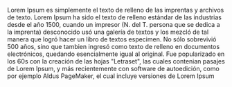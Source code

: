 Lorem Ipsum es simplemente el texto de relleno de las imprentas y archivos de texto. 
Lorem Ipsum ha sido el texto de relleno estándar de las industrias desde el año 1500,
 cuando un impresor (N. del T. persona que se dedica a la imprenta) 
 desconocido usó una galería de textos y los mezcló de tal manera que logró hacer un libro de textos 
 especimen. No sólo sobrevivió 500 años, sino que tambien ingresó como texto de relleno en documentos 
 electrónicos, quedando esencialmente igual al original. Fue popularizado en los 60s con la creación
de las hojas "Letraset", las cuales contenian pasajes de Lorem Ipsum, y más recientemente
   con software de autoedición, como por ejemplo Aldus PageMaker, el cual incluye 
   versiones de Lorem Ipsum
    